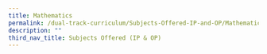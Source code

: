```yaml
---
title: Mathematics
permalink: /dual-track-curriculum/Subjects-Offered-IP-and-OP/Mathematics/
description: ""
third_nav_title: Subjects Offered (IP & OP)
---
```

